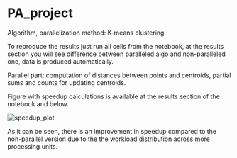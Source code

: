 # PA_project
Algorithm, parallelization method: K-means clustering

To reproduce the results just run all cells from the notebook, at the results section you will see difference between paralleled algo and non-paralleled one, data is produced automatically.

Parallel part: computation of distances between points and centroids, partial sums and counts for updating centroids.

Figure with speedup calculations is available at the results section of the notebook and below.

![speedup_plot](https://github.com/user-attachments/assets/2b1855f8-ce43-41a3-9aba-8280e011a054)

As it can be seen, there is an improvement in speedup compared to the non-parallel version due to the the workload distribution across more processing units.
